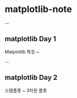 # matplotlib-note

--

## matplotlib Day 1

Matplotlib 특징 ~ 

--

## matplotlib Day 2

스템플롯 ~ 3차원 플롯
